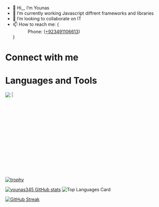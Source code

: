 - 👋 Hi,,, I’m  Younas
- 🌱 I’m currently working Javascript diffrent frameworks and libraries
- 💞️ I’m looking to collaborate on IT 
- 📫 How to reach me: { <br/>
             &nbsp; &nbsp; &nbsp; &nbsp; &nbsp; &nbsp; Phone: (<a href="tel:+923491106613">+923491106613</a>)<br/>
              }
<h1>Connect with me </h1>

<h1> Languages and Tools </h1>


<img src="https://skillicons.dev/icons?i=html,css,javascript,netlify,vscode,git,figma,github,codepen,nodejs,express,mongodb,postman,replit,linux,vim"/>
<img src="https://is2-ssl.mzstatic.com/image/thumb/Purple116/v4/e4/18/d6/e418d6dd-dd96-2611-f3a8-d771498fead9/icon.png/230x0w.webp" width="6.5%" height="6.5%">

<br>




<!-- <a href="https://drive.google.com/file/d/1Xts_28p_4MimRII3n7m1d50v9dSt_pVX/view"><img src="https://skillicons.dev/icons?i=html"/>  </a> <span>
<a href="https://drive.google.com/file/d/1Xts_28p_4MimRII3n7m1d50v9dSt_pVX/view"><img src="https://skillicons.dev/icons?i=figma"/>  </a></span> -->






<!---
younas345/younas345 is a ✨ special ✨ repository because its `README.md` (this file) appears on your GitHub profile.
You can click the Preview link to take a look at your changes.
--->

[![trophy](https://github-profile-trophy.vercel.app/?username=younas345)](https://github.com/ryo-ma/github-profile-trophy)


[![younas345 GitHub stats](https://github-readme-stats.vercel.app/api?username=younas345&count_private=true)](https://github.com/younas345/github-readme-stats)<span>     ![Top Languages Card](https://github-readme-stats.vercel.app/api/top-langs/?username=younas345&layout=compact)</span>


[![GitHub Streak](https://streak-stats.demolab.com/?user=younas345)](https://git.io/streak-stats)
<br>
